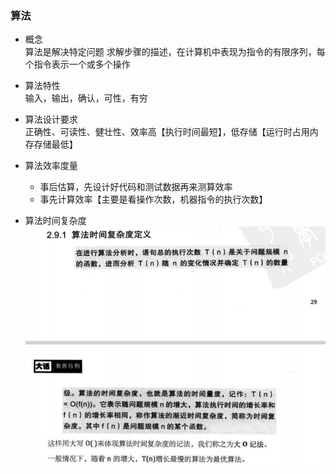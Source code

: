 ### 算法  
- 概念  
  算法是解决特定问题  求解步骤的描述，在计算机中表现为指令的有限序列，每个指令表示一个或多个操作  
  
- 算法特性     
  输入，输出，确认，可性，有穷  
  
- 算法设计要求   
  正确性、可读性、健壮性、效率高【执行时间最短】，低存储【运行时占用内存存储最低】  
  
  
- 算法效率度量  
    - 事后估算，先设计好代码和测试数据再来测算效率  
    - 事先计算效率【主要是看操作次数，机器指令的执行次数】     
    
- 算法时间复杂度   
    ![](datastruct/algorithm_time.png)   